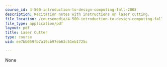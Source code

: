 ```yaml
---
course_id: 4-500-introduction-to-design-computing-fall-2008
description: Recitation notes with instructions on laser cutting.
file_location: /coursemedia/4-500-introduction-to-design-computing-fall-2008/ee7bb059fb7a19cb97eb63c51eb1725c_rec6.pdf
file_type: application/pdf
layout: pdf
title: Laser Cutter
type: course
uid: ee7bb059fb7a19cb97eb63c51eb1725c

---
```

None